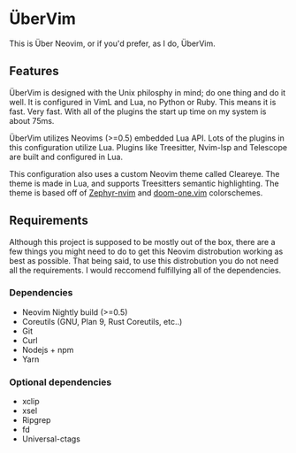 # ÜberVim

This is Über Neovim, or if you'd prefer, as I do, ÜberVim.


## Features
ÜberVim is designed with the Unix philosphy in mind; do one thing and do it 
well. It is configured in VimL and Lua, no Python or Ruby. This means it is
fast. Very fast. With all of the plugins the start up time on my system is 
about 75ms. 

ÜberVim utilizes Neovims (>=0.5) embedded Lua API. Lots of the plugins in this
configuration utilize Lua. Plugins like Treesitter, Nvim-lsp and Telescope
are built and configured in Lua.

This configuration also uses a custom Neovim theme called Cleareye. The theme
is made in Lua, and supports Treesitters semantic highlighting. The theme is 
based off of [Zephyr-nvim](https://github.com/glepnir/zephyr-nvim) and 
[doom-one.vim](https://github.com/romgrk/doom-one.vim) colorschemes.

## Requirements 
Although this project is supposed to be mostly out of the box, there 
are a few things you might need to do to get this Neovim distrobution
working as best as possible. That being said, to use this distrobution
you do not need all the requirements. I would reccomend fulfillying all
of the dependencies. 

### Dependencies
* Neovim Nightly build (>=0.5)
* Coreutils (GNU, Plan 9, Rust Coreutils, etc..)
* Git
* Curl
* Nodejs + npm
* Yarn

### Optional dependencies
* xclip 
* xsel
* Ripgrep
* fd
* Universal-ctags
